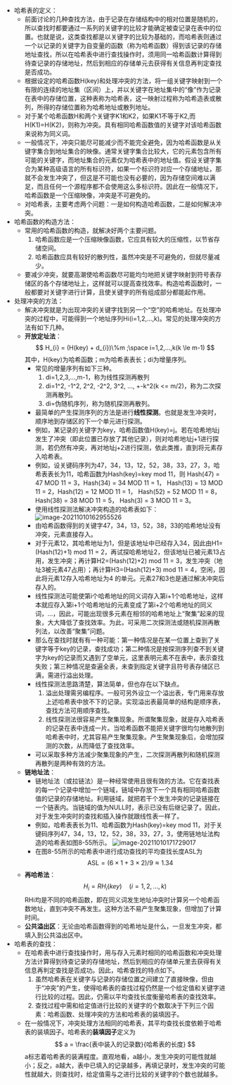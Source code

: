 - 哈希表的定义：
	- 前面讨论的几种查找方法，由于记录在存储结构中的相对位置是随机的，所以查找时都要通过一系列的关键字的比较才能确定被查记录在表中的位置。也就是说，这类查找都是以关键字的比较为基础的，而哈希表则通过一个以记录的关键字为自变量的函数（称为哈希函数）得到该记录的存储地址查找，所以在哈希表中进行查找操作时，须用同一哈希函数计算得到待查记录的存储地址，然后到相应的存储单元去获得有关信息再判定查找是否成功。
	- 根据设定的哈希函数H(key)和处理冲突的方法，将一组关键字映射到一个有限的连续的地址集（区间）上，并以关键字在地址集中的“像”作为记录在表中的存储位置，这种表称为哈希表，这一映射过程称为哈希造表或散列，所得的存储位置称为哈希地址或散列地址。
	- 对于某个哈希函数H和两个关键字K1和K2，如果K1不等于K2,而H(K1)=H(K2)，则称为冲突。具有相同哈希函数值的关键字对该哈希函数来说称为同义词。
	- 一般情况下，冲突只能尽可能减少而不能完全避免，因为哈希函数是从关键字集合到地址集合的映像。通常关键字集合比较大，它的元素包含所有可能的关键字，而地址集合的元素仅为哈希表中的地址值。假设关键字集合为某种高级语言的所有标识符，如果一个标识符对应一个存储地址，那就不会发生冲突了，但这是不可能也没有必要的，因为存储空间难以满足，而且任何一个源程序都不会使用这么多标识符。因此在一般情况下，哈希函数是一个压缩映像，冲突是不可避免的。
	- 对哈希表，主要考虑两个问题：一是如何构造哈希函数，二是如何解决冲突。
- 哈希函数的构造方法：
	- 常用的哈希函数的构造，就解决好两个主要问题。
	  1. 哈希函数应是一个压缩映像函数，它应具有较大的压缩性，以节省存储空间。
	  2. 哈希函数应具有较好的散列性，虽然冲突是不可避免的，但就尽量减少。
	- 要减少冲突，就要高潮使哈希函数尽可能均匀地把关键字映射到符号表存储区的各个存储地址上，这样就可以提高查找效率。构造哈希函数时，一般都要对关键字进行计算，且使关键字的所有组成部分都能起作用。
- 处理冲突的方法：
	- 解决冲突就是为出现冲突的关键字找到另一个“空”的哈希地址。在处理冲突的过程中，可能得到一个地址序列Hi(i=1,2,…,k)。常见的处理冲突的方法有如下几种。
	- **开放定址法**：
	  $$
	  H_{i} = (H(key) + d_{i})\%m ;\space i=1,2,...,k(k \le m-1)
	  $$
	  其中，H(key)为哈希函数；m为哈希表表长；di为增量序列。
		- 常见的增量序列有如下三种。
		  1. di=1,2,3,…,m-1，称为线性探测再散列
		  2. di=1\^2, -1\^2, 2\^2, -2\^2, 3\^2, …, +-k\^2(k <= m/2)，称为二次探测再散列。
		  3. di=伪随机序列，称为随机探测再散列。
		- 最简单的产生探测序列的方法是进行**线性探测**。也就是发生冲突时，顺序地到存储区的下一个单元进行探测。
		- 例如，某记录的关键字为key，哈希函数值H(key)=j。若在哈希地址j发生了冲突（即此位置已存放了其他记录），则对哈希地址j+1进行探测，若仍然有冲突，再对地址j+2进行探测，依此类推，直到将元素存入哈希表。
		- 例如，设关键码序列为47，34，13，12，52，38，33，27，3，哈希表表长为11，哈希函数为Hash(key)=key mod 11，则
		  Hash(47) = 47 MOD 11 = 3，Hash(34) = 34 MOD 11 = 1，
		  Hash(13) = 13 MOD 11 = 2，Hash(12) = 12 MOD 11 = 1，
		  Hash(52) = 52 MOD 11 = 8，Hash(38) = 38 MOD 11 = 5，
		  Hash(3) = 3 MOD 11 = 3。
		- 使用线性探测法解决冲突构造的哈希表如下：
		   ![image-20211010162955526](https://img.mhugh.net/typora/image-20211010162955526.png)
		- 由哈希函数得到的关键字47，34，13，52，38，33的哈希地址没有冲突，元素直接存入。
		- 对于元素12，其哈希地址为1，但是该地址中已经存入34，因此由H1=(Hash(12)+1) mod 11 = 2，再试探哈希地址2，但该地址已被元素13占用，发生冲突；再计算H2=(Hash(12)+2) mod 11 = 3，发生冲突（地址3被元素47占用）；再计算H3=(Hash(12)+3) mod 11 = 4，空闲，因此将元素12存入哈希地址为4 的单元。元素27和3也是通过解决冲突后存入的。
		- 线性探测法可能使第i个哈希地址的同义词存入第i+1个哈希地址，这样本就应存入第i+1个哈希地址的元素变成了第i+2个哈希地址的同义词，…，因此，可能出现很多元素在相邻的哈希地址上“聚集”起来的现象，大大降低了查找效率。为此，可采用二次探测法或随机探测再散列法，以改善“聚集”问题。
		- 那么在查找时就有有一种可能：第一种情况是在某一位置上查到了关键字等于key的记录，查找成功；第二种情况是按探测序列查不到关键字为key的记录而又遇到了空单元，这里表明元素不在表中，表示查找失败；第三种情况是查遍全表，未查到指定关键字且符号表存储区已满，需进行溢出处理。
		- 线性探测法思路清楚，算法简单，但也存在以下缺点。
		  1. 溢出处理需另编程序。一般可另外设立一个溢出表，专门用来存放上述哈希表中放不下的记录。实现溢出表最简单的结构是顺序表，查找方法可用顺序查找。
		  2. 线性探测法很容易产生聚集现象。所谓聚集现象，就是存入哈希表的记录在表中连成一片。当哈希函数不能把关键字很均匀地散列到哈希表中时，尤其容易产生聚集现象。产生聚集现象后，会增加探测的次数，从而降低了查找效率。
		- 可以采取多种方法减少聚集现象的产生，二次探测再散列和随机探测再散列是两种有效的方法。
	- **链地址法**：
		- 链地址法（或拉链法）是一种经常使用且很有效的方法。它在查找表的每一个记录中增加一个链域，链域中存放下一个具有相同哈希函数值的记录的存储地址。利用链域，就把若干个发生冲突的记录链接在一个链表内。当链域的值为NULL时，表示已没有后继记录了。因此，对于发生冲突时的查找和插入操作就跟线性表一样了。
		- 例如，哈希表表长为11、哈希函数为Hash(key)=key mod 11，对于关键码序列47，34，13，12，52，38，33，27，3，使用链地址法构造的哈希表如图8-55所示。
		  ![image-20211010171729017](https://img.mhugh.net/typora/image-20211010171729017.png)
		- 在图8-55所示的哈希表中进行成功查找的平均查找长度ASL为
		  $$
		  \mathrm{ASL}=(6 \times 1 + 3 \times 2) / 9 \approx 1.34
		  $$
	- **再哈希法**：
	  $$
	  H_{i} = RH_{i}(key) \quad  (i = 1, 2, ..., k)
	  $$
	  RHi均是不同的哈希函数，即在同义词发生地址冲突时计算另一个哈希函数地址，直到冲突不再发生。这种方法不易产生聚集现象，但增加了计算时间。
	- **公共溢出区**：无论由哈希函数得到的哈希地址是什么，一旦发生冲突，都填入到公共溢出区中。
- 哈希表的查找：
	- 在哈希表中进行查找操作时，用与存入元素时相同的哈希函数和冲突处理方法计算得到待查记录的存储地址，然后到相应的存储单元里去获得有关信息再判定查找是否成功。因此，哈希查找的特点如下。
	  1. 虽然哈希表在关键字与记录的存储位置之间建立了直接映像，但由于“冲突”的产生，使得哈希表的查找过程仍然是一个给定值和关键字进行比较的过程。因此，仍需以平均查找长度衡量哈希表的查找效率。
	  2. 查找过程中需和给定值进行比较的关键字的个数取决于下列三个因素：哈希函数、处理冲突的方法和哈希表的装填因子。
	- 在一般情况下，冲突处理方法相同的哈希表，其平均查找长度依赖于哈希表的装填因子。哈希表的**装填因子**定义为
	  $$
	  a = \frac{表中装入的记录数}{哈希表的长度}
	  $$
	  a标志着哈希表的装满程度。直观地看，a越小，发生冲突的可能性就越小；反之，a越大，表中已填入的记录越多，再填记录时，发生冲突的可能性就越大，则查找时，给定值需与之进行比较的关键字的个数也就越多。